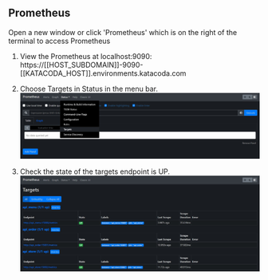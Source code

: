 ## Prometheus

Open a new window or click 'Prometheus' which is on the right of the terminal to access Prometheus

1.  View the Prometheus at localhost:9090:
    https://[[HOST_SUBDOMAIN]]-9090-[[KATACODA_HOST]].environments.katacoda.com

2.  Choose Targets in Status in the menu bar.
    ![Katacoda Logo](./assets/step5/prometheus-targets-01.jpg)

3.  Check the state of the targets endpoint is UP.
    ![Katacoda Logo](./assets/step5/prometheus-targets-02.jpg)

